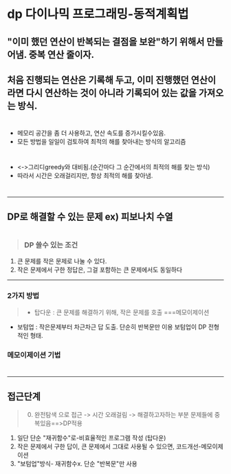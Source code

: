 # dp 다이나믹 프로그래밍-동적계획법
## "이미 했던 연산이 반복되는 결점을 보완"하기 위해서 만들어냄. 중복 연산 줄이자.
## 처음 진행되는 연산은 기록해 두고, 이미 진행했던 연산이라면 다시 연산하는 것이 아니라 기록되어 있는 값을 가져오는 방식.
#
- 메모리 공간을 좀 더 사용하고, 연산 속도를 증가시킬수있음.
- 모든 방법을 일일이 검토하여 최적의 해를 찾아내는 방식의 알고리즘
#
- <->그리디greedy와 대비됨.(순간마다 그 순간에서의 최적의 해를 찾는 방식)
- 따라서 시간은 오래걸리지만, 항상 최적의 해를 찾아냄.
#
***
## DP로 해결할 수 있는 문제 ex) 피보나치 수열
#
> ### DP 쓸수 있는 조건
1. 큰 문제를 작은 문제로 나눌 수 있다.
2. 작은 문제에서 구한 정답은, 그걸 포함하는 큰 문제에서도 동일하다
***
### 2가지 방법
>- 탑다운 : 큰 문제를 해결하기 위해, 작은 문제를 호출 ===메모이제이션
 - 보텀업 : 작은문제부터 차근차근 답 도출. 단순히 반복문만 이용
 보텀업이 DP 전형적인 형태.
### 메모이제이션 기법
#
***
## 접근단계
> 0. 완전탐색 으로 접근 -> 시간 오래걸림 -> 해결하고자하는 부분 문제들에 중복있음==>DP적용
 1. 일단 단순 "재귀함수"로-비효율적인 프로그램 작성 (탑다운)
 2. 작은 문제에서 구한 답이, 큰 문제에서 그대로 사용될 수 있으면, 코드개선-메모이제이션
 3. "보텀업"방식- 재귀함수x. 단순 "반복문"만 사용